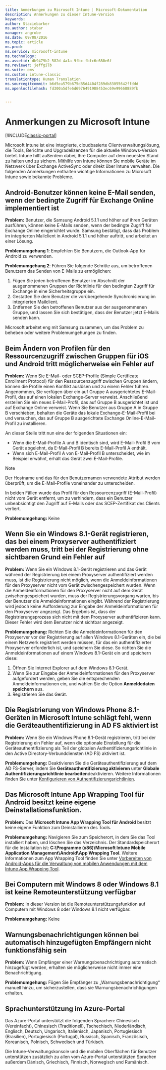 ```yaml
---
title: Anmerkungen zu Microsoft Intune | Microsoft-Dokumentation
description: Anmerkungen zu dieser Intune-Version
keywords: 
author: Staciebarker
ms.author: stabar
manager: angrobe
ms.date: 09/08/2016
ms.topic: article
ms.prod: 
ms.service: microsoft-intune
ms.technology: 
ms.assetid: db9479b2-582d-4a1a-9fbc-fbfc6c680e6f
ms.reviewer: jeffgilb
ms.suite: ems
ms.custom: intune-classic
translationtype: Human Translation
ms.sourcegitcommit: b6d5ea579b675d85d4404f289db83055642ffddd
ms.openlocfilehash: fd300a5dfe6d6976491988453ec69e99668889fb


---
```


# <a name="release-notes-for-microsoft-intune"></a>Anmerkungen zu Microsoft Intune

[!INCLUDE[classic-portal](../includes/classic-portal.md)]

Microsoft Intune ist eine integrierte, cloudbasierte Clientverwaltungslösung, die Tools, Berichte und Upgradelizenzen für die aktuelle Windows-Version bietet. Intune hilft außerdem dabei, Ihre Computer auf dem neuesten Stand zu halten und zu sichern. Mithilfe von Intune können Sie mobile Geräte im Netzwerk über Exchange ActiveSync oder direkt über Intune verwalten. Die folgenden Anmerkungen enthalten wichtige Informationen zu Microsoft Intune sowie bekannte Probleme.


## <a name="android-users-cant-send-email-when-conditional-access-for-exchange-online-is-implemented"></a>Android-Benutzer können keine E-Mail senden, wenn der bedingte Zugriff für Exchange Online implementiert ist

**Problem:** Benutzer, die Samsung Android 5.1.1 und höher auf ihren Geräten ausführen, können keine E-Mails senden, wenn der bedingte Zugriff für Exchange Online eingerichtet wurde. Samsung bestätigt, dass das Problem im integrierten Mailclient in Android 5.1.1 und höher auftritt, und arbeitet an einer Lösung.

**Problemumgehung 1**: Empfehlen Sie Benutzern, die Outlook-App für Android zu verwenden.

**Problemumgehung 2**: Führen Sie folgende Schritte aus, um betroffenen Benutzern das Senden von E-Mails zu ermöglichen:

1. Fügen Sie jeden betroffenen Benutzer im Abschnitt der ausgenommenen Gruppen der Richtlinie für den bedingten Zugriff für Exchange in eine Sicherheitsgruppe ein.
2. Gestatten Sie dem Benutzer die vorübergehende Synchronisierung im integrierten Mailclient.
3. Entfernen Sie den betroffenen Benutzer aus der ausgenommenen Gruppe, und lassen Sie sich bestätigen, dass der Benutzer jetzt E-Mails senden kann.

Microsoft arbeitet eng mit Samsung zusammen, um das Problem zu beheben oder weitere Problemumgehungen zu finden.



## <a name="changing-resource-access-profiles-between-groups-for-ios-and-android-might-fail"></a>Beim Ändern von Profilen für den Ressourcenzugriff zwischen Gruppen für iOS und Android tritt möglicherweise ein Fehler auf
**Problem:** Wenn Sie E-Mail- oder SCEP-Profile (Simple Certificate Enrollment Protocol) für den Ressourcenzugriff zwischen Gruppen ändern, können die Profile einen Konflikt auslösen und zu einem Fehler führen. Angenommen, Sie verfügen über ein auf Gruppe A ausgerichtetes E-Mail-Profil, das auf einen lokalen Exchange-Server verweist. Anschließend erstellen Sie ein neues E-Mail-Profil, das auf Gruppe B ausgerichtet ist und auf Exchange Online verweist. Wenn Sie Benutzer aus Gruppe A in Gruppe B verschieben, behalten die Geräte das lokale Exchange-E-Mail-Profil bei und versuchen, das auf Gruppe B ausgerichtete Exchange Online-E-Mail-Profil zu installieren.

An dieser Stelle tritt nun eine der folgenden Situationen ein: 
* Wenn die E-Mail-Profile A und B identisch sind, wird E-Mail-Profil B vom Gerät abgelehnt, da E-Mail-Profil B bereits E-Mail-Profil A enthält.
* Wenn sich E-Mail-Profil A von E-Mail-Profil B unterscheidet, wie im Beispiel erwähnt, erhält das Gerät zwei E-Mail-Profile.

> [!NOTE]
> Der Hostname und das für den Benutzernamen verwendete Attribut werden überprüft, um die E-Mail-Profile voneinander zu unterscheiden.

In beiden Fällen wurde das Profil für den Ressourcenzugriff (E-Mail-Profil) nicht vom Gerät entfernt, um zu verhindern, dass ein Benutzer unbeabsichtigt den Zugriff auf E-Mails oder das SCEP-Zertifikat des Clients verliert.

**Problemumgehung:** Keine

## <a name="when-you-enroll-a-windows-81-device-that-must-authenticate-to-a-proxy-server-the-enrollment-process-fails-with-no-visible-cause"></a>Wenn Sie ein Windows 8.1-Gerät registrieren, das bei einem Proxyserver authentifiziert werden muss, tritt bei der Registrierung ohne sichtbaren Grund ein Fehler auf
**Problem:** Wenn Sie ein Windows 8.1-Gerät registrieren und das Gerät während der Registrierung bei einem Proxyserver authentifiziert werden muss, ist die Registrierung nicht möglich, wenn die Anmeldeinformationen für den Proxyserver nicht vom Gerät zwischengespeichert wurden. Wenn die Anmeldeinformationen für den Proxyserver nicht auf dem Gerät zwischengespeichert wurden, muss der Registrierungsvorgang warten, bis der Benutzer die Anmeldeinformationen eingibt. Während der Registrierung wird jedoch keine Aufforderung zur Eingabe der Anmeldeinformationen für den Proxyserver angezeigt. Das Ergebnis ist, dass der Registrierungsprozess sich nicht mit dem Proxyserver authentifizieren kann. Dieser Fehler wird dem Benutzer nicht sichtbar angezeigt.

**Problemumgehung:** Richten Sie die Anmeldeinformationen für den Proxyserver vor der Registrierung auf allen Windows 8.1-Geräten ein, die bei einem Netzwerk registriert werden müssen, für das ein authentifizierter Proxyserver erforderlich ist, und speichern Sie diese. So richten Sie die Anmeldeinformationen auf einem Windows 8.1-Gerät ein und speichern diese:

1.  Öffnen Sie Internet Explorer auf dem Windows 8.1-Gerät.
2.  Wenn Sie zur Eingabe der Anmeldeinformationen für den Proxyserver aufgefordert werden, geben Sie die entsprechenden Anmeldeinformationen ein, und wählen Sie die Option **Anmeldedaten speichern** aus.
3.  Registrieren Sie das Gerät.

## <a name="windows-phone-81-devices-fail-to-enroll-with-microsoft-intune-when-device-authentication-is-enabled-in-ad-fs"></a>Die Registrierung von Windows Phone 8.1-Geräten in Microsoft Intune schlägt fehl, wenn die Geräteauthentifizierung in AD FS aktiviert ist
**Problem:** Wenn Sie ein Windows Phone 8.1-Gerät registrieren, tritt bei der Registrierung ein Fehler auf, wenn die optionale Einstellung für die Geräteauthentifizierung als Teil der globalen Authentifizierungsrichtlinie in den Active Directory-Verbunddiensten (AD FS) aktiviert ist.

**Problemumgehung:** Deaktivieren Sie die Geräteauthentifizierung auf dem AD FS-Server, indem Sie **Geräteauthentifizierung aktivieren** unter **Globale Authentifizierungsrichtlinie bearbeiten**deaktivieren. Weitere Informationen finden Sie unter [Konfigurieren von Authentifizierungsrichtlinien](http://technet.microsoft.com/library/dn486781.aspx).


## <a name="microsoft-intune-app-wrapping-tool-for-android-has-no-built-in-uninstall-capability"></a>Das Microsoft Intune App Wrapping Tool für Android besitzt keine eigene Deinstallationsfunktion.
**Problem:** Das **Microsoft Intune App Wrapping Tool für Android** besitzt keine eigene Funktion zum Deinstallieren des Tools.

**Problemumgehung:** Navigieren Sie zum Speicherort, in dem Sie das Tool installiert haben, und löschen Sie das Verzeichnis. Der Standardspeicherort für die Installation ist: **C:\Programme (x86)\Microsoft Intune Mobile Application Management\Android\App Wrapping Tool**. Weitere Informationen zum App Wrapping Tool finden Sie unter [Vorbereiten von Android-Apps für die Verwaltung von mobilen Anwendungen mit dem Intune App Wrapping Tool](/intune/deploy-use/prepare-android-apps-for-mobile-application-management-with-the-microsoft-intune-app-wrapping-tool).

## <a name="remote-assistance-is-not-available-on-computers-that-run-windows-8-or-windows-81"></a>Bei Computern mit Windows 8 oder Windows 8.1 ist keine Remoteunterstützung verfügbar
**Problem:** In dieser Version ist die Remoteunterstützungsfunktion auf Computern mit Windows 8 oder Windows 8.1 nicht verfügbar.

**Problemumgehung:** Keine

## <a name="alert-notifications-for-recipients-that-are-automatically-added-might-not-work"></a>Warnungsbenachrichtigungen können bei automatisch hinzugefügten Empfängern nicht funktionsfähig sein
**Problem:** Wenn Empfänger einer Warnungsbenachrichtigung automatisch hinzugefügt werden, erhalten sie möglicherweise nicht immer eine Benachrichtigung.

**Problemumgehung:** Fügen Sie Empfänger zu „Warnungsbenachrichtigung“ manuell hinzu, um sicherzustellen, dass sie Warnungsbenachrichtigungen erhalten.

## <a name="language-support-in-the-azure-portal"></a>Sprachunterstützung im Azure-Portal
Das Azure-Portal unterstützt die folgenden Sprachen: Chinesisch (Vereinfacht), Chinesisch (Traditionell), Tschechisch, Niederländisch, Englisch, Deutsch, Ungarisch, Italienisch, Japanisch, Portugiesisch (Brasilien), Portugiesisch (Portugal), Russisch, Spanisch, Französisch, Koreanisch, Polnisch, Schwedisch und Türkisch.

Die Intune-Verwaltungskonsole und die mobilen Oberflächen für Benutzer unterstützen zusätzlich zu allen vom Azure-Portal unterstützten Sprachen außerdem Dänisch, Griechisch, Finnisch, Norwegisch und Rumänisch.



<!--HONumber=Dec16_HO2-->


